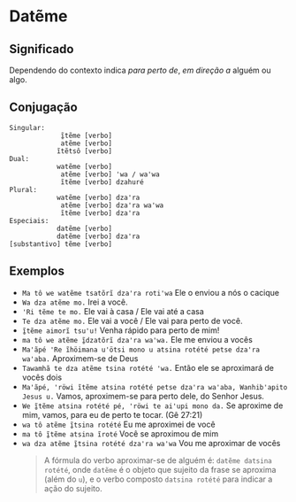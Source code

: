 # Datẽme

## Significado

Dependendo do contexto indica _para perto de_, _em direção a_ alguém ou algo.

## Conjugação

```text
Singular:
             ĩ̱tẽme [verbo]
             atẽme [verbo]
            ĩtẽtsô [verbo]
Dual:
            watẽme [verbo]
             atẽme [verbo] ꞌwa / waꞌwa
             ĩtẽme [verbo] dzahuré
Plural:
            watẽme [verbo] dzaꞌra
             atẽme [verbo] dzaꞌra waꞌwa
             ĩtẽme [verbo] dzaꞌra
Especiais:
            datẽme [verbo]
            datẽme [verbo] dzaꞌra
[substantivo] tẽme [verbo]
```

## Exemplos

- `Ma tô we watẽme tsatõrĩ dzaꞌra rotiꞌwa` Ele o enviou a nós o cacique
- `Wa dza atẽme mo.` Irei a você.
- `'Ri tẽme te mo.` Ele vai à casa / Ele vai até a casa
- `Te dza atẽme mo.` Ele vai a você / Ele vai para perto de você.
- `ĩ̱tẽme aimorĩ tsuꞌu!` Venha rápido para perto de mim!
- `ma tô we atẽme ĩ̱dzatõrĩ dzaꞌra waꞌwa.` Ele me enviou a vocês
- `Maꞌãpé ꞌRe ĩhöimana uꞌötsi mono u atsina rotété petse dzaꞌra waꞌaba.` Aproximem-se de Deus
- `Tawamhã te dza atẽme tsina rotété ꞌwa.` Então ele se aproximará de vocês dois
- `Maꞌãpé, ꞌröwi ĩtẽme atsina rotété petse dzaꞌra waꞌaba, Wanhibꞌapito Jesus u.` Vamos, aproximem-se para perto dele, do Senhor Jesus.
- `We ĩ̱tẽme atsina rotété pé, ꞌröwi te aiꞌupi mono da.` Se aproxime de mim, vamos, para eu de perto te tocar. (Gê 27:21)
- `wa tô atẽme ĩ̱tsina rotété` Eu me aproximei de você
- `ma tô ĩ̱tẽme atsina ĩroté` Você se aproximou de mim
- `wa dza atẽme ĩ̱tsina rotété dzaꞌra waꞌwa` Vou me aproximar de vocês
  > A fórmula do verbo aproximar-se de alguém é: `datẽme datsina rotété`, onde `datẽme` é o objeto que sujeito da frase se aproxima (além do `u`), e o verbo composto `datsina rotété` para indicar a ação do sujeito.
